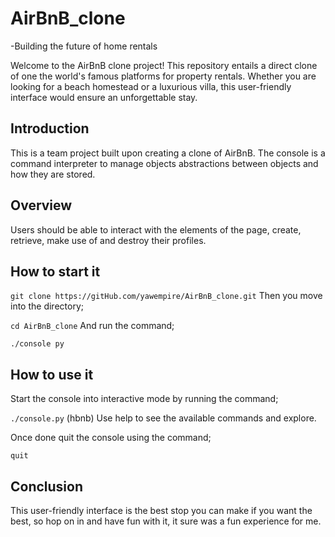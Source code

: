 # AirBnB_clone
-Building the future of home rentals

Welcome to the AirBnB clone project! This repository entails a direct clone of one the world's famous platforms for property rentals. Whether you are looking for a beach homestead or a luxurious villa, this user-friendly interface would ensure an unforgettable stay.

## Introduction

This is a team project built upon creating a clone of AirBnB. The console is a command interpreter to manage objects abstractions between objects and how they are stored.

## Overview

Users should be able to interact with the elements of the page, create, retrieve, make use of and destroy their profiles.

## How to start it

`git clone https://gitHub.com/yawempire/AirBnB_clone.git`
Then you move into the directory;

`cd AirBnB_clone`
And run the command;

`./console py`
## How to use it

Start the console into interactive mode by running the command;

`./console.py`
(hbnb)
Use help to see the available commands and explore.

Once done quit the console using the command;

`quit`
## Conclusion

This user-friendly interface is the best stop you can make if you want the best, so hop on in and have fun with it, it sure was a fun experience for me.
